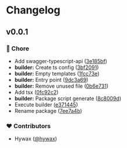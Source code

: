 # Changelog


## v0.0.1


### 🏡 Chore

- Add swagger-typescript-api ([3e185bf](https://github.com/hywax/gotify-client/commit/3e185bf))
- **builder:** Create ts config ([3bf2091](https://github.com/hywax/gotify-client/commit/3bf2091))
- **builder:** Empty templates ([1fcc73e](https://github.com/hywax/gotify-client/commit/1fcc73e))
- **builder:** Entry point ([9dc3a69](https://github.com/hywax/gotify-client/commit/9dc3a69))
- **builder:** Remove unused file ([0b6e731](https://github.com/hywax/gotify-client/commit/0b6e731))
- Add tsx ([0fc92c2](https://github.com/hywax/gotify-client/commit/0fc92c2))
- **builder:** Package script generate ([8c8009d](https://github.com/hywax/gotify-client/commit/8c8009d))
- Execute builder ([e371445](https://github.com/hywax/gotify-client/commit/e371445))
- Rename package ([7ee7a4b](https://github.com/hywax/gotify-client/commit/7ee7a4b))

### ❤️ Contributors

- Hywax ([@hywax](http://github.com/hywax))


